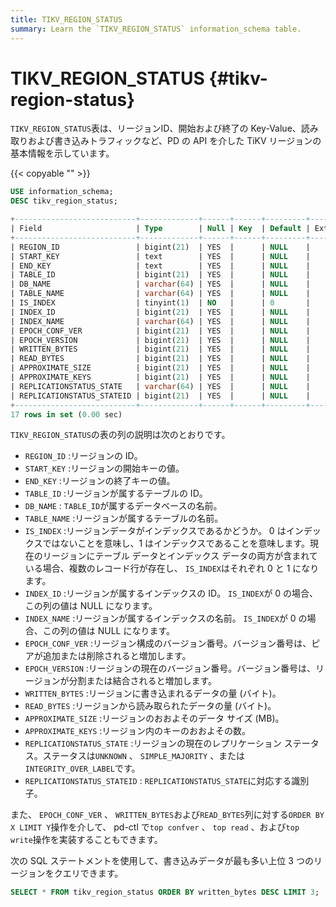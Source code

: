 ```yaml
---
title: TIKV_REGION_STATUS
summary: Learn the `TIKV_REGION_STATUS` information_schema table.
---
```


# TIKV_REGION_STATUS {#tikv-region-status}

`TIKV_REGION_STATUS`表は、リージョンID、開始および終了の Key-Value、読み取りおよび書き込みトラフィックなど、PD の API を介した TiKV リージョンの基本情報を示しています。

{{< copyable "" >}}

```sql
USE information_schema;
DESC tikv_region_status;
```

```sql
+---------------------------+-------------+------+------+---------+-------+
| Field                     | Type        | Null | Key  | Default | Extra |
+---------------------------+-------------+------+------+---------+-------+
| REGION_ID                 | bigint(21)  | YES  |      | NULL    |       |
| START_KEY                 | text        | YES  |      | NULL    |       |
| END_KEY                   | text        | YES  |      | NULL    |       |
| TABLE_ID                  | bigint(21)  | YES  |      | NULL    |       |
| DB_NAME                   | varchar(64) | YES  |      | NULL    |       |
| TABLE_NAME                | varchar(64) | YES  |      | NULL    |       |
| IS_INDEX                  | tinyint(1)  | NO   |      | 0       |       |
| INDEX_ID                  | bigint(21)  | YES  |      | NULL    |       |
| INDEX_NAME                | varchar(64) | YES  |      | NULL    |       |
| EPOCH_CONF_VER            | bigint(21)  | YES  |      | NULL    |       |
| EPOCH_VERSION             | bigint(21)  | YES  |      | NULL    |       |
| WRITTEN_BYTES             | bigint(21)  | YES  |      | NULL    |       |
| READ_BYTES                | bigint(21)  | YES  |      | NULL    |       |
| APPROXIMATE_SIZE          | bigint(21)  | YES  |      | NULL    |       |
| APPROXIMATE_KEYS          | bigint(21)  | YES  |      | NULL    |       |
| REPLICATIONSTATUS_STATE   | varchar(64) | YES  |      | NULL    |       |
| REPLICATIONSTATUS_STATEID | bigint(21)  | YES  |      | NULL    |       |
+---------------------------+-------------+------+------+---------+-------+
17 rows in set (0.00 sec)
```

`TIKV_REGION_STATUS`の表の列の説明は次のとおりです。

-   `REGION_ID` :リージョンの ID。
-   `START_KEY` :リージョンの開始キーの値。
-   `END_KEY` :リージョンの終了キーの値。
-   `TABLE_ID` :リージョンが属するテーブルの ID。
-   `DB_NAME` : `TABLE_ID`が属するデータベースの名前。
-   `TABLE_NAME` :リージョンが属するテーブルの名前。
-   `IS_INDEX` :リージョンデータがインデックスであるかどうか。 0 はインデックスではないことを意味し、1 はインデックスであることを意味します。現在のリージョンにテーブル データとインデックス データの両方が含まれている場合、複数のレコード行が存在し、 `IS_INDEX`はそれぞれ 0 と 1 になります。
-   `INDEX_ID` :リージョンが属するインデックスの ID。 `IS_INDEX`が 0 の場合、この列の値は NULL になります。
-   `INDEX_NAME` :リージョンが属するインデックスの名前。 `IS_INDEX`が 0 の場合、この列の値は NULL になります。
-   `EPOCH_CONF_VER` :リージョン構成のバージョン番号。バージョン番号は、ピアが追加または削除されると増加します。
-   `EPOCH_VERSION` :リージョンの現在のバージョン番号。バージョン番号は、リージョンが分割または結合されると増加します。
-   `WRITTEN_BYTES` :リージョンに書き込まれるデータの量 (バイト)。
-   `READ_BYTES` :リージョンから読み取られたデータの量 (バイト)。
-   `APPROXIMATE_SIZE` :リージョンのおおよそのデータ サイズ (MB)。
-   `APPROXIMATE_KEYS` :リージョン内のキーのおおよその数。
-   `REPLICATIONSTATUS_STATE` :リージョンの現在のレプリケーション ステータス。ステータスは`UNKNOWN` 、 `SIMPLE_MAJORITY` 、または`INTEGRITY_OVER_LABEL`です。
-   `REPLICATIONSTATUS_STATEID` : `REPLICATIONSTATUS_STATE`に対応する識別子。

また、 `EPOCH_CONF_VER` 、 `WRITTEN_BYTES`および`READ_BYTES`列に対する`ORDER BY X LIMIT Y`操作を介して、 pd-ctl で`top confver` 、 `top read` 、および`top write`操作を実装することもできます。

次の SQL ステートメントを使用して、書き込みデータが最も多い上位 3 つのリージョンをクエリできます。

```sql
SELECT * FROM tikv_region_status ORDER BY written_bytes DESC LIMIT 3;
```
